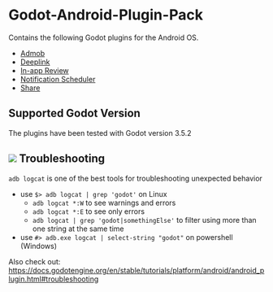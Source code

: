 # Godot-Android-Plugin-Pack
Contains the following Godot plugins for the Android OS.

- [Admob](docs/Admob.md)
- [Deeplink](docs/Deeplink.md)
- [In-app Review](docs/InappReview.md)
- [Notification Scheduler](docs/NotificationScheduler.md)
- [Share](docs/Share.md)

## Supported Godot Version
The plugins have been tested with Godot version 3.5.2

## ![](../godot-addons/notification_scheduler/icon.png?raw=true) Troubleshooting
`adb logcat` is one of the best tools for troubleshooting unexpected behavior
- use `$> adb logcat | grep 'godot'` on Linux
	- `adb logcat *:W` to see warnings and errors
	- `adb logcat *:E` to see only errors
	- `adb logcat | grep 'godot|somethingElse'` to filter using more than one string at the same time
- use `#> adb.exe logcat | select-string "godot"` on powershell (Windows)

Also check out:
https://docs.godotengine.org/en/stable/tutorials/platform/android/android_plugin.html#troubleshooting